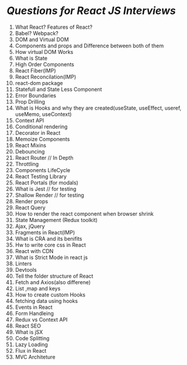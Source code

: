 # _Questions for React JS Interviews_

1. What React? Features of React?
2. Babel? Webpack?
3. DOM and Virtual DOM
4. Components and props and Difference between both of them
5. How virtual DOM Works
6. What is State
7. High Order Components
8. React Fiber(IMP)
9. React Reconcilation(IMP)
10. react-dom package
11. Statefull and State Less Component
12. Error Boundaries
13. Prop Drilling
14. What is Hooks and why they are created(useState, useEffect, useref, useMemo, useContext)
15. Context API
16. Conditional rendering
17. Decorator in React
18. Memoize Components
19. React Mixins
20. Debouncing
21. React Router // In Depth
22. Throttling
23. Components LifeCycle
24. React Testing Library
25. React Portals (for modals)
26. What is Jest   //  for testing
27. Shallow Render //  for testing
28. Render props
29. React Query
30. How to render the  react component when browser shrink
31. State Management (Redux toolkit)
32. Ajax, jQuery
33. Fragments in React(IMP)
34. What is CRA and its benifits
35. Hw to write core css in React
36. React with CDN
37. What is Strict Mode in  react js
38. Linters
39. Devtools
40. Tell the folder structure of React
41. Fetch and Axios(also differene)
42. List ,map and keys
43. How to create custom Hooks 
44. fetching data using hooks
45. Events in React
46. Form Handleing
47. Redux vs Context API
48. React SEO
49. What is jSX
50. Code Splitting
51. Lazy Loading
52. Flux in React
53.  MVC Architeture
